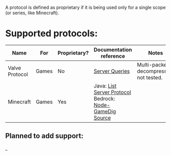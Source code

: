 A protocol is defined as proprietary if it is being used only for a single scope (or series, like Minecraft).

# Supported protocols:
| Name           | For   | Proprietary? | Documentation reference                                                                                                                                                               | Notes                                  |
|----------------|-------|--------------|---------------------------------------------------------------------------------------------------------------------------------------------------------------------------------------|----------------------------------------|
| Valve Protocol | Games | No           | [Server Queries](https://developer.valvesoftware.com/wiki/Server_queries)                                                                                                             | Multi-packet decompression not tested. |
| Minecraft      | Games | Yes          | Java: [List Server Protocol](https://wiki.vg/Server_List_Ping) <br> Bedrock: [Node-GameDig Source](https://github.com/gamedig/node-gamedig/blob/master/protocols/minecraftbedrock.js) |                                        |

## Planned to add support:
_
